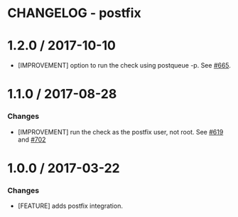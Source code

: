 # CHANGELOG - postfix

1.2.0 / 2017-10-10
==================

* [IMPROVEMENT] option to run the check using postqueue -p. See [#665][].


1.1.0 / 2017-08-28
==================

### Changes

* [IMPROVEMENT] run the check as the postfix user, not root. See [#619][] and [#702][]


1.0.0 / 2017-03-22
==================

### Changes

* [FEATURE] adds postfix integration.

[#619]: https://github.com/DataDog/integrations-core/issues/619
[#665]: https://github.com/DataDog/integrations-core/issues/665
[#702]: https://github.com/DataDog/integrations-core/issues/702

[#619]: https://github.com/DataDog/integrations-core/issues/619
[#665]: https://github.com/DataDog/integrations-core/issues/665
[#702]: https://github.com/DataDog/integrations-core/issues/702
